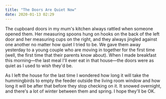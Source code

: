 ```yaml
---
title: "The Doors Are Quiet Now"
date: 2020-01-13 02:29
---
```


The cupboard doors in my mum's kitchen always rattled when someone opened them.
Her measuring spoons hung on hooks on the back of the left door and her measuring cups on the right,
and they always jingled against one another no matter how quiet I tried to be.
We gave them away yesterday to a young couple who are moving in together for the first time
(well, the first time that their parents know about).
When I made breakfast this morning—the last meal I'll ever eat in that house—the doors
were as quiet as I used to wish they'd be.

As I left the house for the last time
I wondered how long it will take the hummingbirds to empty the feeder outside the living room window
and how long it will be after that before they stop checking on it.
It snowed overnight,
and there's a lot of winter between them and spring.
I hope they'll be OK.
